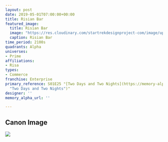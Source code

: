 ```yaml
---
layout: post
date: 2019-05-01T07:00:00+00:00
title: Risian Bar
featured_image:
  title: Risian Bar
  image: "https://res.cloudinary.com/startrekdesignproject-com/image/upload/v1556726791/Risian_Bar.png"
  caption: Risian Bar
time_period: 2100s
quadrants: Alpha
universes:
- Prime
affiliations:
- Risa
types:
- Commerce
franchise: Enterprise
primary_reference: S01E25 "[Two Days and Two Nights](https://memory-alpha.fandom.com/wiki/Two_Days_and_Two_Nights
  "Two Days and Two Nights")"
designer: ''
memory_alpha_url: ''

---
```

## Canon Image

![](https://res.cloudinary.com/startrekdesignproject-com/image/upload/v1556726791/RisanBar.jpg)